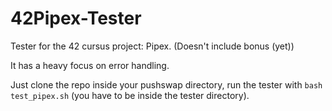 # 42Pipex-Tester
Tester for the 42 cursus project: Pipex.
(Doesn't include bonus (yet))

It has a heavy focus on error handling.

Just clone the repo inside your pushswap directory, run the tester with ```bash test_pipex.sh``` (you have to be inside the tester directory).
